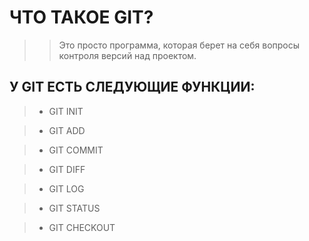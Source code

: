 # ЧТО ТАКОЕ GIT?

>>Это просто программа, которая берет на себя вопросы контроля версий над проектом.

## У GIT ЕСТЬ СЛЕДУЮЩИЕ ФУНКЦИИ:

>* GIT INIT

>* GIT ADD

>* GIT COMMIT

>* GIT DIFF

>* GIT LOG

>* GIT STATUS

>* GIT CHECKOUT
